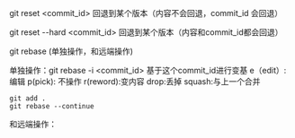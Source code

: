 <!--
 * @Descripttion: 
 * @version: 
 * @Author: anxk
 * @Date: 2020-11-24 18:26:03
 * @LastEditors: sueRimn
 * @LastEditTime: 2020-11-24 18:47:57
-->
git reset <commit_id> 回退到某个版本（内容不会回退，commit_id 会回退）

git reset --hard <commit_id> 回退到某个版本（内容和commit_id都会回退）

git rebase (单独操作，和远端操作)

单独操作：git rebase -i <commit_id>  基于这个commit_id进行变基
    e（edit）: 编辑
    p(pick): 不操作
    r(reword):变内容
    drop:丢掉
    squash:与上一个合并
    
    git add .
    git rebase --continue

和远端操作：
    
